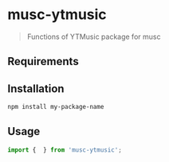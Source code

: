 # musc-ytmusic

> Functions of YTMusic package for musc


## Requirements

## Installation

```bash
npm install my-package-name
```

## Usage

```ts
import {  } from 'musc-ytmusic';

```

